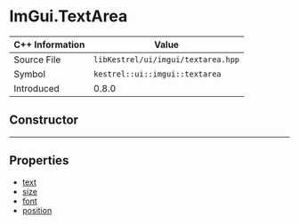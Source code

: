 
# ImGui.TextArea

| C++ Information | Value |
| --- | --- |
| Source File | `libKestrel/ui/imgui/textarea.hpp` |
| Symbol | `kestrel::ui::imgui::textarea` |
| Introduced | 0.8.0 |

## Constructor

---

## Properties

 - [text](text.md)
 - [size](size.md)
 - [font](font.md)
 - [position](position.md)

